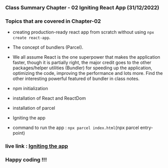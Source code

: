 ### Class Summary Chapter - 02 Igniting React App (31/12/2022)

### Topics that are covered in Chapter-02 
* creating production-ready react app from scratch without using `npx create react-app`. 
* The concept of bundlers (Parcel). 
* We all assume React is the one superpower that makes the application faster, though it is partially right, the major credit goes to the other packages/helper utilities (Bundler) for speeding up the application, optimizing the code, improving the performance and lots more. Find the other interesting powerful featured of bundler in class notes.
* npm initialization
* installation of React and ReactDom
* installation of parcel
* Igniting the app 

* command to run the app : `npx parcel index.html`(npx parcel entry-point)

### live link : [Igniting the app](https://imaginative-rolypoly-e52687.netlify.app/)
### Happy coding !!!
